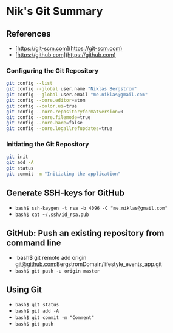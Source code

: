 Nik's Git Summary
==================================================

##  References
- [https://git-scm.com](https://git-scm.com)
- [https://github.com](https://github.com)

###  Configuring the Git Repository
```bash
git config --list
git config --global user.name "Niklas Bergstrom"
git config --global user.email "me.niklas@gmail.com"
git config --core.editor=atom
git config --color.ui=true
git config --core.repositoryformatversion=0
git config --core.filemode=true
git config --core.bare=false
git config --core.logallrefupdates=true
```

###  Initiating the Git Repository
```bash
git init
git add -A
git status
git commit -m "Initiating the application"
```


##  Generate SSH-keys for GitHub
- `bash$ ssh-keygen -t rsa -b 4096 -C "me.niklas@gmail.com"`
- `bash$ cat ~/.ssh/id_rsa.pub`


##  GitHub: Push an existing repository from command line
- `bash$ git remote add origin git@github.com:BergstromDomain/lifestyle_events_app.git
- `bash$ git push -u origin master`

##  Using Git
- `bash$ git status`
- `bash$ git add -A`
- `bash$ git commit -m "Comment"`
- `bash$ git push`
